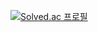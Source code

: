 [![Solved.ac
프로필](http://mazassumnida.wtf/api/generate_badge?boj={sys010611})](https://solved.ac/{sys010611})
